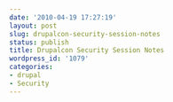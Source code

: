 ```yaml
---
date: '2010-04-19 17:27:19'
layout: post
slug: drupalcon-security-session-notes
status: publish
title: Drupalcon Security Session Notes
wordpress_id: '1079'
categories:
- drupal
- Security
---
```


